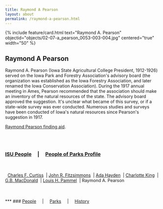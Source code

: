 ```yaml
---
title: Raymond A Pearson
layout: about
permalink: /raymond-a-pearson.html
---
```



{% include feature/card.html text="Raymond A. Pearson" objectid="objects/02-07-a_pearson_0053-003-004.jpg" centered="true" width="50" %}
##  Raymond A Pearson

Raymond A. Pearson (Iowa State Agricultural College President, 1912-1926) served on the Iowa Park and Forestry Association's advisory board (the organization was established as the Iowa Forestry Association, and later renamed the Iowa Conservation Association). During the 1917 annual meeting in Ames, Pearson recommended that the association should make an inventory of the natural resources of the state. The advisory board approved the suggestion. It's unclear what became of this survey, or if a state-wide survey was ever conducted.  Numerous studies and surveys have been conducted of Iowa's natural resources since Pearson's suggestion in 1917.

<a href="http://findingaids.lib.iastate.edu/spcl/arch/rgrp/2-7.html">Raymond Pearson finding aid</a>.

<br>
<br>

### <a href="/isu-people.html">ISU People</a> &nbsp; &nbsp; | &nbsp; &nbsp; <a href="/people-of-parks-profiles.html">People of Parks Profile</a>

<br>
<br>
<div>
&nbsp; <a href="/charles-f-curtiss.html">Charles F. Curtiss</a> 
&nbsp;| <a href="/john-r-fitzsimmons.html">John R. Fitzsimmons</a>
&nbsp;| <a href="/ada-hayden.html">Ada Hayden</a> 
&nbsp;| <a href="/charlotte-king.html">Charlotte King</a> 
&nbsp;| <a href="/gb-macdonald.html">G.B. MacDonald</a> 
&nbsp;| <a href="/louis-h-pammel.html">Louis H. Pammel</a> 
&nbsp;| Raymond A. Pearson
</div>
<br>
<br>
<br>
***
### <a href="/people-overview.html">People</a> &nbsp; &nbsp; | &nbsp; &nbsp; <a href="/state-parks-overview.html">Parks</a> &nbsp; &nbsp; | &nbsp; &nbsp; <a href="/history-overview.html">History</a>